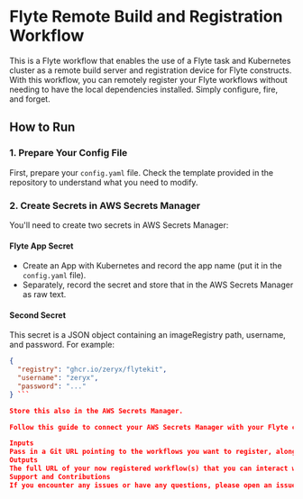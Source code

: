 # Flyte Remote Build and Registration Workflow

This is a Flyte workflow that enables the use of a Flyte task and Kubernetes cluster as a remote build server and registration device for Flyte constructs. With this workflow, you can remotely register your Flyte workflows without needing to have the local dependencies installed. Simply configure, fire, and forget.

## How to Run

### 1. Prepare Your Config File
First, prepare your `config.yaml` file. Check the template provided in the repository to understand what you need to modify.

### 2. Create Secrets in AWS Secrets Manager
You'll need to create two secrets in AWS Secrets Manager:

#### Flyte App Secret
- Create an App with Kubernetes and record the app name (put it in the `config.yaml` file).
- Separately, record the secret and store that in the AWS Secrets Manager as raw text.

#### Second Secret
This secret is a JSON object containing an imageRegistry path, username, and password. For example:
```json
{
  "registry": "ghcr.io/zeryx/flytekit",
  "username": "zeryx",
  "password": "..."
} ```

Store this also in the AWS Secrets Manager.

Follow this guide to connect your AWS Secrets Manager with your Flyte cluster.

Inputs
Pass in a Git URL pointing to the workflows you want to register, along with the branch or commit hash.
Outputs
The full URL of your now registered workflow(s) that you can interact with will be provided as the output.
Support and Contributions
If you encounter any issues or have any questions, please open an issue in this repository. Contributions to enhance this workflow are also welcome!
